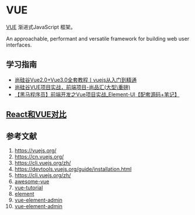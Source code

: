 <!--
 * @Author: rulinma rulinma@gmail.com
 * @Date: 2023-02-17 10:52:49
 * @LastEditors: rulinma rulinma@gmail.com
 * @LastEditTime: 2023-03-07 17:43:02
 * @Description: 程序员学习和实战指南 https://github.com/rulinma/it 获取更多内容
 * @copyright: 马如林保留所有版权
-->
# VUE

[VUE](https://vuejs.org) 渐进式JavaScript 框架。

An approachable, performant and versatile framework for building web user interfaces.

## 学习指南

* [尚硅谷Vue2.0+Vue3.0全套教程丨vuejs从入门到精通](https://www.bilibili.com/video/BV1Zy4y1K7SH)
* [尚硅谷VUE项目实战，前端项目-尚品汇(大型\重磅)](https://www.bilibili.com/video/BV1Vf4y1T7bw)
* [【黑马程序员】前端开发之Vue项目实战_Element-UI【配套源码+笔记】](https://antdv.com/components/overview-cn)

## [React和VUE对比](../README.md#react和vue对比)

## 参考文献

1. <https://vuejs.org/>
2. <https://cn.vuejs.org/>
3. <https://cli.vuejs.org/zh/>
4. <https://devtools.vuejs.org/guide/installation.html>
5. <https://cli.vuejs.org/zh/>
6. [awesome-vue](https://github.com/vuejs/awesome-vue)
7. [vue-tutorial](https://www.runoob.com/vue2/vue-tutorial.html)
8. [element](https://element-plus.org/zh-CN/#/zh-CN)
9. [vue-element-admin](https://github.com/PanJiaChen/vue-element-admin)
10. [vue-element-admin](https://panjiachen.github.io/vue-element-admin-site/zh/)
